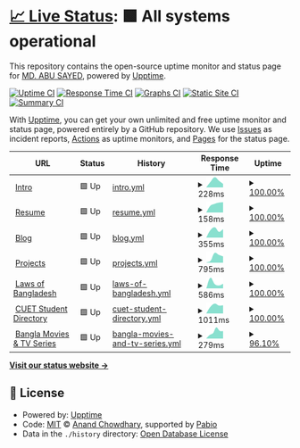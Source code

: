 # [📈 Live Status](https://status.sayed.app): <!--live status--> **🟩 All systems operational**

This repository contains the open-source uptime monitor and status page for [MD. ABU SAYED](https://sayed.page), powered by [Upptime](https://github.com/upptime/upptime).

[![Uptime CI](https://github.com/abusayed0206/status/workflows/Uptime%20CI/badge.svg)](https://github.com/abusayed0206/status/actions?query=workflow%3A%22Uptime+CI%22)
[![Response Time CI](https://github.com/abusayed0206/status/workflows/Response%20Time%20CI/badge.svg)](https://github.com/abusayed0206/status/actions?query=workflow%3A%22Response+Time+CI%22)
[![Graphs CI](https://github.com/abusayed0206/status/workflows/Graphs%20CI/badge.svg)](https://github.com/abusayed0206/status/actions?query=workflow%3A%22Graphs+CI%22)
[![Static Site CI](https://github.com/abusayed0206/status/workflows/Static%20Site%20CI/badge.svg)](https://github.com/abusayed0206/status/actions?query=workflow%3A%22Static+Site+CI%22)
[![Summary CI](https://github.com/abusayed0206/status/workflows/Summary%20CI/badge.svg)](https://github.com/abusayed0206/status/actions?query=workflow%3A%22Summary+CI%22)

With [Upptime](https://upptime.js.org), you can get your own unlimited and free uptime monitor and status page, powered entirely by a GitHub repository. We use [Issues](https://github.com/abusayed0206/status/issues) as incident reports, [Actions](https://github.com/abusayed0206/status/actions) as uptime monitors, and [Pages](https://status.sayed.app) for the status page.

<!--start: status pages-->
<!-- This summary is generated by Upptime (https://github.com/upptime/upptime) -->
<!-- Do not edit this manually, your changes will be overwritten -->
<!-- prettier-ignore -->
| URL | Status | History | Response Time | Uptime |
| --- | ------ | ------- | ------------- | ------ |
| <img alt="" src="https://icons.duckduckgo.com/ip3/sayed.page.ico" height="13"> [Intro](https://sayed.page) | 🟩 Up | [intro.yml](https://github.com/abusayed0206/status/commits/HEAD/history/intro.yml) | <details><summary><img alt="Response time graph" src="./graphs/intro/response-time-week.png" height="20"> 228ms</summary><br><a href="https://status.sayed.app/history/intro"><img alt="Response time 228" src="https://img.shields.io/endpoint?url=https%3A%2F%2Fraw.githubusercontent.com%2Fabusayed0206%2Fstatus%2FHEAD%2Fapi%2Fintro%2Fresponse-time.json"></a><br><a href="https://status.sayed.app/history/intro"><img alt="24-hour response time 121" src="https://img.shields.io/endpoint?url=https%3A%2F%2Fraw.githubusercontent.com%2Fabusayed0206%2Fstatus%2FHEAD%2Fapi%2Fintro%2Fresponse-time-day.json"></a><br><a href="https://status.sayed.app/history/intro"><img alt="7-day response time 228" src="https://img.shields.io/endpoint?url=https%3A%2F%2Fraw.githubusercontent.com%2Fabusayed0206%2Fstatus%2FHEAD%2Fapi%2Fintro%2Fresponse-time-week.json"></a><br><a href="https://status.sayed.app/history/intro"><img alt="30-day response time 228" src="https://img.shields.io/endpoint?url=https%3A%2F%2Fraw.githubusercontent.com%2Fabusayed0206%2Fstatus%2FHEAD%2Fapi%2Fintro%2Fresponse-time-month.json"></a><br><a href="https://status.sayed.app/history/intro"><img alt="1-year response time 228" src="https://img.shields.io/endpoint?url=https%3A%2F%2Fraw.githubusercontent.com%2Fabusayed0206%2Fstatus%2FHEAD%2Fapi%2Fintro%2Fresponse-time-year.json"></a></details> | <details><summary><a href="https://status.sayed.app/history/intro">100.00%</a></summary><a href="https://status.sayed.app/history/intro"><img alt="All-time uptime 100.00%" src="https://img.shields.io/endpoint?url=https%3A%2F%2Fraw.githubusercontent.com%2Fabusayed0206%2Fstatus%2FHEAD%2Fapi%2Fintro%2Fuptime.json"></a><br><a href="https://status.sayed.app/history/intro"><img alt="24-hour uptime 100.00%" src="https://img.shields.io/endpoint?url=https%3A%2F%2Fraw.githubusercontent.com%2Fabusayed0206%2Fstatus%2FHEAD%2Fapi%2Fintro%2Fuptime-day.json"></a><br><a href="https://status.sayed.app/history/intro"><img alt="7-day uptime 100.00%" src="https://img.shields.io/endpoint?url=https%3A%2F%2Fraw.githubusercontent.com%2Fabusayed0206%2Fstatus%2FHEAD%2Fapi%2Fintro%2Fuptime-week.json"></a><br><a href="https://status.sayed.app/history/intro"><img alt="30-day uptime 100.00%" src="https://img.shields.io/endpoint?url=https%3A%2F%2Fraw.githubusercontent.com%2Fabusayed0206%2Fstatus%2FHEAD%2Fapi%2Fintro%2Fuptime-month.json"></a><br><a href="https://status.sayed.app/history/intro"><img alt="1-year uptime 100.00%" src="https://img.shields.io/endpoint?url=https%3A%2F%2Fraw.githubusercontent.com%2Fabusayed0206%2Fstatus%2FHEAD%2Fapi%2Fintro%2Fuptime-year.json"></a></details>
| <img alt="" src="https://icons.duckduckgo.com/ip3/abusayed.dev.ico" height="13"> [Resume](https://abusayed.dev) | 🟩 Up | [resume.yml](https://github.com/abusayed0206/status/commits/HEAD/history/resume.yml) | <details><summary><img alt="Response time graph" src="./graphs/resume/response-time-week.png" height="20"> 158ms</summary><br><a href="https://status.sayed.app/history/resume"><img alt="Response time 158" src="https://img.shields.io/endpoint?url=https%3A%2F%2Fraw.githubusercontent.com%2Fabusayed0206%2Fstatus%2FHEAD%2Fapi%2Fresume%2Fresponse-time.json"></a><br><a href="https://status.sayed.app/history/resume"><img alt="24-hour response time 183" src="https://img.shields.io/endpoint?url=https%3A%2F%2Fraw.githubusercontent.com%2Fabusayed0206%2Fstatus%2FHEAD%2Fapi%2Fresume%2Fresponse-time-day.json"></a><br><a href="https://status.sayed.app/history/resume"><img alt="7-day response time 158" src="https://img.shields.io/endpoint?url=https%3A%2F%2Fraw.githubusercontent.com%2Fabusayed0206%2Fstatus%2FHEAD%2Fapi%2Fresume%2Fresponse-time-week.json"></a><br><a href="https://status.sayed.app/history/resume"><img alt="30-day response time 158" src="https://img.shields.io/endpoint?url=https%3A%2F%2Fraw.githubusercontent.com%2Fabusayed0206%2Fstatus%2FHEAD%2Fapi%2Fresume%2Fresponse-time-month.json"></a><br><a href="https://status.sayed.app/history/resume"><img alt="1-year response time 158" src="https://img.shields.io/endpoint?url=https%3A%2F%2Fraw.githubusercontent.com%2Fabusayed0206%2Fstatus%2FHEAD%2Fapi%2Fresume%2Fresponse-time-year.json"></a></details> | <details><summary><a href="https://status.sayed.app/history/resume">100.00%</a></summary><a href="https://status.sayed.app/history/resume"><img alt="All-time uptime 100.00%" src="https://img.shields.io/endpoint?url=https%3A%2F%2Fraw.githubusercontent.com%2Fabusayed0206%2Fstatus%2FHEAD%2Fapi%2Fresume%2Fuptime.json"></a><br><a href="https://status.sayed.app/history/resume"><img alt="24-hour uptime 100.00%" src="https://img.shields.io/endpoint?url=https%3A%2F%2Fraw.githubusercontent.com%2Fabusayed0206%2Fstatus%2FHEAD%2Fapi%2Fresume%2Fuptime-day.json"></a><br><a href="https://status.sayed.app/history/resume"><img alt="7-day uptime 100.00%" src="https://img.shields.io/endpoint?url=https%3A%2F%2Fraw.githubusercontent.com%2Fabusayed0206%2Fstatus%2FHEAD%2Fapi%2Fresume%2Fuptime-week.json"></a><br><a href="https://status.sayed.app/history/resume"><img alt="30-day uptime 100.00%" src="https://img.shields.io/endpoint?url=https%3A%2F%2Fraw.githubusercontent.com%2Fabusayed0206%2Fstatus%2FHEAD%2Fapi%2Fresume%2Fuptime-month.json"></a><br><a href="https://status.sayed.app/history/resume"><img alt="1-year uptime 100.00%" src="https://img.shields.io/endpoint?url=https%3A%2F%2Fraw.githubusercontent.com%2Fabusayed0206%2Fstatus%2FHEAD%2Fapi%2Fresume%2Fuptime-year.json"></a></details>
| <img alt="" src="https://icons.duckduckgo.com/ip3/blog.abusayed.dev.ico" height="13"> [Blog](https://blog.abusayed.dev/) | 🟩 Up | [blog.yml](https://github.com/abusayed0206/status/commits/HEAD/history/blog.yml) | <details><summary><img alt="Response time graph" src="./graphs/blog/response-time-week.png" height="20"> 355ms</summary><br><a href="https://status.sayed.app/history/blog"><img alt="Response time 355" src="https://img.shields.io/endpoint?url=https%3A%2F%2Fraw.githubusercontent.com%2Fabusayed0206%2Fstatus%2FHEAD%2Fapi%2Fblog%2Fresponse-time.json"></a><br><a href="https://status.sayed.app/history/blog"><img alt="24-hour response time 372" src="https://img.shields.io/endpoint?url=https%3A%2F%2Fraw.githubusercontent.com%2Fabusayed0206%2Fstatus%2FHEAD%2Fapi%2Fblog%2Fresponse-time-day.json"></a><br><a href="https://status.sayed.app/history/blog"><img alt="7-day response time 355" src="https://img.shields.io/endpoint?url=https%3A%2F%2Fraw.githubusercontent.com%2Fabusayed0206%2Fstatus%2FHEAD%2Fapi%2Fblog%2Fresponse-time-week.json"></a><br><a href="https://status.sayed.app/history/blog"><img alt="30-day response time 355" src="https://img.shields.io/endpoint?url=https%3A%2F%2Fraw.githubusercontent.com%2Fabusayed0206%2Fstatus%2FHEAD%2Fapi%2Fblog%2Fresponse-time-month.json"></a><br><a href="https://status.sayed.app/history/blog"><img alt="1-year response time 355" src="https://img.shields.io/endpoint?url=https%3A%2F%2Fraw.githubusercontent.com%2Fabusayed0206%2Fstatus%2FHEAD%2Fapi%2Fblog%2Fresponse-time-year.json"></a></details> | <details><summary><a href="https://status.sayed.app/history/blog">100.00%</a></summary><a href="https://status.sayed.app/history/blog"><img alt="All-time uptime 100.00%" src="https://img.shields.io/endpoint?url=https%3A%2F%2Fraw.githubusercontent.com%2Fabusayed0206%2Fstatus%2FHEAD%2Fapi%2Fblog%2Fuptime.json"></a><br><a href="https://status.sayed.app/history/blog"><img alt="24-hour uptime 100.00%" src="https://img.shields.io/endpoint?url=https%3A%2F%2Fraw.githubusercontent.com%2Fabusayed0206%2Fstatus%2FHEAD%2Fapi%2Fblog%2Fuptime-day.json"></a><br><a href="https://status.sayed.app/history/blog"><img alt="7-day uptime 100.00%" src="https://img.shields.io/endpoint?url=https%3A%2F%2Fraw.githubusercontent.com%2Fabusayed0206%2Fstatus%2FHEAD%2Fapi%2Fblog%2Fuptime-week.json"></a><br><a href="https://status.sayed.app/history/blog"><img alt="30-day uptime 100.00%" src="https://img.shields.io/endpoint?url=https%3A%2F%2Fraw.githubusercontent.com%2Fabusayed0206%2Fstatus%2FHEAD%2Fapi%2Fblog%2Fuptime-month.json"></a><br><a href="https://status.sayed.app/history/blog"><img alt="1-year uptime 100.00%" src="https://img.shields.io/endpoint?url=https%3A%2F%2Fraw.githubusercontent.com%2Fabusayed0206%2Fstatus%2FHEAD%2Fapi%2Fblog%2Fuptime-year.json"></a></details>
| <img alt="" src="https://icons.duckduckgo.com/ip3/sayed.app.ico" height="13"> [Projects](https://sayed.app) | 🟩 Up | [projects.yml](https://github.com/abusayed0206/status/commits/HEAD/history/projects.yml) | <details><summary><img alt="Response time graph" src="./graphs/projects/response-time-week.png" height="20"> 795ms</summary><br><a href="https://status.sayed.app/history/projects"><img alt="Response time 795" src="https://img.shields.io/endpoint?url=https%3A%2F%2Fraw.githubusercontent.com%2Fabusayed0206%2Fstatus%2FHEAD%2Fapi%2Fprojects%2Fresponse-time.json"></a><br><a href="https://status.sayed.app/history/projects"><img alt="24-hour response time 778" src="https://img.shields.io/endpoint?url=https%3A%2F%2Fraw.githubusercontent.com%2Fabusayed0206%2Fstatus%2FHEAD%2Fapi%2Fprojects%2Fresponse-time-day.json"></a><br><a href="https://status.sayed.app/history/projects"><img alt="7-day response time 795" src="https://img.shields.io/endpoint?url=https%3A%2F%2Fraw.githubusercontent.com%2Fabusayed0206%2Fstatus%2FHEAD%2Fapi%2Fprojects%2Fresponse-time-week.json"></a><br><a href="https://status.sayed.app/history/projects"><img alt="30-day response time 795" src="https://img.shields.io/endpoint?url=https%3A%2F%2Fraw.githubusercontent.com%2Fabusayed0206%2Fstatus%2FHEAD%2Fapi%2Fprojects%2Fresponse-time-month.json"></a><br><a href="https://status.sayed.app/history/projects"><img alt="1-year response time 795" src="https://img.shields.io/endpoint?url=https%3A%2F%2Fraw.githubusercontent.com%2Fabusayed0206%2Fstatus%2FHEAD%2Fapi%2Fprojects%2Fresponse-time-year.json"></a></details> | <details><summary><a href="https://status.sayed.app/history/projects">100.00%</a></summary><a href="https://status.sayed.app/history/projects"><img alt="All-time uptime 100.00%" src="https://img.shields.io/endpoint?url=https%3A%2F%2Fraw.githubusercontent.com%2Fabusayed0206%2Fstatus%2FHEAD%2Fapi%2Fprojects%2Fuptime.json"></a><br><a href="https://status.sayed.app/history/projects"><img alt="24-hour uptime 100.00%" src="https://img.shields.io/endpoint?url=https%3A%2F%2Fraw.githubusercontent.com%2Fabusayed0206%2Fstatus%2FHEAD%2Fapi%2Fprojects%2Fuptime-day.json"></a><br><a href="https://status.sayed.app/history/projects"><img alt="7-day uptime 100.00%" src="https://img.shields.io/endpoint?url=https%3A%2F%2Fraw.githubusercontent.com%2Fabusayed0206%2Fstatus%2FHEAD%2Fapi%2Fprojects%2Fuptime-week.json"></a><br><a href="https://status.sayed.app/history/projects"><img alt="30-day uptime 100.00%" src="https://img.shields.io/endpoint?url=https%3A%2F%2Fraw.githubusercontent.com%2Fabusayed0206%2Fstatus%2FHEAD%2Fapi%2Fprojects%2Fuptime-month.json"></a><br><a href="https://status.sayed.app/history/projects"><img alt="1-year uptime 100.00%" src="https://img.shields.io/endpoint?url=https%3A%2F%2Fraw.githubusercontent.com%2Fabusayed0206%2Fstatus%2FHEAD%2Fapi%2Fprojects%2Fuptime-year.json"></a></details>
| <img alt="" src="https://icons.duckduckgo.com/ip3/laws.sayed.app.ico" height="13"> [Laws of Bangladesh](https://laws.sayed.app) | 🟩 Up | [laws-of-bangladesh.yml](https://github.com/abusayed0206/status/commits/HEAD/history/laws-of-bangladesh.yml) | <details><summary><img alt="Response time graph" src="./graphs/laws-of-bangladesh/response-time-week.png" height="20"> 586ms</summary><br><a href="https://status.sayed.app/history/laws-of-bangladesh"><img alt="Response time 586" src="https://img.shields.io/endpoint?url=https%3A%2F%2Fraw.githubusercontent.com%2Fabusayed0206%2Fstatus%2FHEAD%2Fapi%2Flaws-of-bangladesh%2Fresponse-time.json"></a><br><a href="https://status.sayed.app/history/laws-of-bangladesh"><img alt="24-hour response time 480" src="https://img.shields.io/endpoint?url=https%3A%2F%2Fraw.githubusercontent.com%2Fabusayed0206%2Fstatus%2FHEAD%2Fapi%2Flaws-of-bangladesh%2Fresponse-time-day.json"></a><br><a href="https://status.sayed.app/history/laws-of-bangladesh"><img alt="7-day response time 586" src="https://img.shields.io/endpoint?url=https%3A%2F%2Fraw.githubusercontent.com%2Fabusayed0206%2Fstatus%2FHEAD%2Fapi%2Flaws-of-bangladesh%2Fresponse-time-week.json"></a><br><a href="https://status.sayed.app/history/laws-of-bangladesh"><img alt="30-day response time 586" src="https://img.shields.io/endpoint?url=https%3A%2F%2Fraw.githubusercontent.com%2Fabusayed0206%2Fstatus%2FHEAD%2Fapi%2Flaws-of-bangladesh%2Fresponse-time-month.json"></a><br><a href="https://status.sayed.app/history/laws-of-bangladesh"><img alt="1-year response time 586" src="https://img.shields.io/endpoint?url=https%3A%2F%2Fraw.githubusercontent.com%2Fabusayed0206%2Fstatus%2FHEAD%2Fapi%2Flaws-of-bangladesh%2Fresponse-time-year.json"></a></details> | <details><summary><a href="https://status.sayed.app/history/laws-of-bangladesh">100.00%</a></summary><a href="https://status.sayed.app/history/laws-of-bangladesh"><img alt="All-time uptime 100.00%" src="https://img.shields.io/endpoint?url=https%3A%2F%2Fraw.githubusercontent.com%2Fabusayed0206%2Fstatus%2FHEAD%2Fapi%2Flaws-of-bangladesh%2Fuptime.json"></a><br><a href="https://status.sayed.app/history/laws-of-bangladesh"><img alt="24-hour uptime 100.00%" src="https://img.shields.io/endpoint?url=https%3A%2F%2Fraw.githubusercontent.com%2Fabusayed0206%2Fstatus%2FHEAD%2Fapi%2Flaws-of-bangladesh%2Fuptime-day.json"></a><br><a href="https://status.sayed.app/history/laws-of-bangladesh"><img alt="7-day uptime 100.00%" src="https://img.shields.io/endpoint?url=https%3A%2F%2Fraw.githubusercontent.com%2Fabusayed0206%2Fstatus%2FHEAD%2Fapi%2Flaws-of-bangladesh%2Fuptime-week.json"></a><br><a href="https://status.sayed.app/history/laws-of-bangladesh"><img alt="30-day uptime 100.00%" src="https://img.shields.io/endpoint?url=https%3A%2F%2Fraw.githubusercontent.com%2Fabusayed0206%2Fstatus%2FHEAD%2Fapi%2Flaws-of-bangladesh%2Fuptime-month.json"></a><br><a href="https://status.sayed.app/history/laws-of-bangladesh"><img alt="1-year uptime 100.00%" src="https://img.shields.io/endpoint?url=https%3A%2F%2Fraw.githubusercontent.com%2Fabusayed0206%2Fstatus%2FHEAD%2Fapi%2Flaws-of-bangladesh%2Fuptime-year.json"></a></details>
| <img alt="" src="https://icons.duckduckgo.com/ip3/cuet.sayed.app.ico" height="13"> [CUET Student Directory](https://cuet.sayed.app) | 🟩 Up | [cuet-student-directory.yml](https://github.com/abusayed0206/status/commits/HEAD/history/cuet-student-directory.yml) | <details><summary><img alt="Response time graph" src="./graphs/cuet-student-directory/response-time-week.png" height="20"> 1011ms</summary><br><a href="https://status.sayed.app/history/cuet-student-directory"><img alt="Response time 1011" src="https://img.shields.io/endpoint?url=https%3A%2F%2Fraw.githubusercontent.com%2Fabusayed0206%2Fstatus%2FHEAD%2Fapi%2Fcuet-student-directory%2Fresponse-time.json"></a><br><a href="https://status.sayed.app/history/cuet-student-directory"><img alt="24-hour response time 1015" src="https://img.shields.io/endpoint?url=https%3A%2F%2Fraw.githubusercontent.com%2Fabusayed0206%2Fstatus%2FHEAD%2Fapi%2Fcuet-student-directory%2Fresponse-time-day.json"></a><br><a href="https://status.sayed.app/history/cuet-student-directory"><img alt="7-day response time 1011" src="https://img.shields.io/endpoint?url=https%3A%2F%2Fraw.githubusercontent.com%2Fabusayed0206%2Fstatus%2FHEAD%2Fapi%2Fcuet-student-directory%2Fresponse-time-week.json"></a><br><a href="https://status.sayed.app/history/cuet-student-directory"><img alt="30-day response time 1011" src="https://img.shields.io/endpoint?url=https%3A%2F%2Fraw.githubusercontent.com%2Fabusayed0206%2Fstatus%2FHEAD%2Fapi%2Fcuet-student-directory%2Fresponse-time-month.json"></a><br><a href="https://status.sayed.app/history/cuet-student-directory"><img alt="1-year response time 1011" src="https://img.shields.io/endpoint?url=https%3A%2F%2Fraw.githubusercontent.com%2Fabusayed0206%2Fstatus%2FHEAD%2Fapi%2Fcuet-student-directory%2Fresponse-time-year.json"></a></details> | <details><summary><a href="https://status.sayed.app/history/cuet-student-directory">100.00%</a></summary><a href="https://status.sayed.app/history/cuet-student-directory"><img alt="All-time uptime 100.00%" src="https://img.shields.io/endpoint?url=https%3A%2F%2Fraw.githubusercontent.com%2Fabusayed0206%2Fstatus%2FHEAD%2Fapi%2Fcuet-student-directory%2Fuptime.json"></a><br><a href="https://status.sayed.app/history/cuet-student-directory"><img alt="24-hour uptime 100.00%" src="https://img.shields.io/endpoint?url=https%3A%2F%2Fraw.githubusercontent.com%2Fabusayed0206%2Fstatus%2FHEAD%2Fapi%2Fcuet-student-directory%2Fuptime-day.json"></a><br><a href="https://status.sayed.app/history/cuet-student-directory"><img alt="7-day uptime 100.00%" src="https://img.shields.io/endpoint?url=https%3A%2F%2Fraw.githubusercontent.com%2Fabusayed0206%2Fstatus%2FHEAD%2Fapi%2Fcuet-student-directory%2Fuptime-week.json"></a><br><a href="https://status.sayed.app/history/cuet-student-directory"><img alt="30-day uptime 100.00%" src="https://img.shields.io/endpoint?url=https%3A%2F%2Fraw.githubusercontent.com%2Fabusayed0206%2Fstatus%2FHEAD%2Fapi%2Fcuet-student-directory%2Fuptime-month.json"></a><br><a href="https://status.sayed.app/history/cuet-student-directory"><img alt="1-year uptime 100.00%" src="https://img.shields.io/endpoint?url=https%3A%2F%2Fraw.githubusercontent.com%2Fabusayed0206%2Fstatus%2FHEAD%2Fapi%2Fcuet-student-directory%2Fuptime-year.json"></a></details>
| <img alt="" src="https://icons.duckduckgo.com/ip3/movies.sayed.app.ico" height="13"> [Bangla Movies & TV Series](https://movies.sayed.app) | 🟩 Up | [bangla-movies-and-tv-series.yml](https://github.com/abusayed0206/status/commits/HEAD/history/bangla-movies-and-tv-series.yml) | <details><summary><img alt="Response time graph" src="./graphs/bangla-movies-and-tv-series/response-time-week.png" height="20"> 279ms</summary><br><a href="https://status.sayed.app/history/bangla-movies-and-tv-series"><img alt="Response time 279" src="https://img.shields.io/endpoint?url=https%3A%2F%2Fraw.githubusercontent.com%2Fabusayed0206%2Fstatus%2FHEAD%2Fapi%2Fbangla-movies-and-tv-series%2Fresponse-time.json"></a><br><a href="https://status.sayed.app/history/bangla-movies-and-tv-series"><img alt="24-hour response time 294" src="https://img.shields.io/endpoint?url=https%3A%2F%2Fraw.githubusercontent.com%2Fabusayed0206%2Fstatus%2FHEAD%2Fapi%2Fbangla-movies-and-tv-series%2Fresponse-time-day.json"></a><br><a href="https://status.sayed.app/history/bangla-movies-and-tv-series"><img alt="7-day response time 279" src="https://img.shields.io/endpoint?url=https%3A%2F%2Fraw.githubusercontent.com%2Fabusayed0206%2Fstatus%2FHEAD%2Fapi%2Fbangla-movies-and-tv-series%2Fresponse-time-week.json"></a><br><a href="https://status.sayed.app/history/bangla-movies-and-tv-series"><img alt="30-day response time 279" src="https://img.shields.io/endpoint?url=https%3A%2F%2Fraw.githubusercontent.com%2Fabusayed0206%2Fstatus%2FHEAD%2Fapi%2Fbangla-movies-and-tv-series%2Fresponse-time-month.json"></a><br><a href="https://status.sayed.app/history/bangla-movies-and-tv-series"><img alt="1-year response time 279" src="https://img.shields.io/endpoint?url=https%3A%2F%2Fraw.githubusercontent.com%2Fabusayed0206%2Fstatus%2FHEAD%2Fapi%2Fbangla-movies-and-tv-series%2Fresponse-time-year.json"></a></details> | <details><summary><a href="https://status.sayed.app/history/bangla-movies-and-tv-series">96.10%</a></summary><a href="https://status.sayed.app/history/bangla-movies-and-tv-series"><img alt="All-time uptime 96.10%" src="https://img.shields.io/endpoint?url=https%3A%2F%2Fraw.githubusercontent.com%2Fabusayed0206%2Fstatus%2FHEAD%2Fapi%2Fbangla-movies-and-tv-series%2Fuptime.json"></a><br><a href="https://status.sayed.app/history/bangla-movies-and-tv-series"><img alt="24-hour uptime 100.00%" src="https://img.shields.io/endpoint?url=https%3A%2F%2Fraw.githubusercontent.com%2Fabusayed0206%2Fstatus%2FHEAD%2Fapi%2Fbangla-movies-and-tv-series%2Fuptime-day.json"></a><br><a href="https://status.sayed.app/history/bangla-movies-and-tv-series"><img alt="7-day uptime 96.10%" src="https://img.shields.io/endpoint?url=https%3A%2F%2Fraw.githubusercontent.com%2Fabusayed0206%2Fstatus%2FHEAD%2Fapi%2Fbangla-movies-and-tv-series%2Fuptime-week.json"></a><br><a href="https://status.sayed.app/history/bangla-movies-and-tv-series"><img alt="30-day uptime 96.10%" src="https://img.shields.io/endpoint?url=https%3A%2F%2Fraw.githubusercontent.com%2Fabusayed0206%2Fstatus%2FHEAD%2Fapi%2Fbangla-movies-and-tv-series%2Fuptime-month.json"></a><br><a href="https://status.sayed.app/history/bangla-movies-and-tv-series"><img alt="1-year uptime 96.10%" src="https://img.shields.io/endpoint?url=https%3A%2F%2Fraw.githubusercontent.com%2Fabusayed0206%2Fstatus%2FHEAD%2Fapi%2Fbangla-movies-and-tv-series%2Fuptime-year.json"></a></details>

<!--end: status pages-->

[**Visit our status website →**](https://status.sayed.app)

## 📄 License

- Powered by: [Upptime](https://github.com/upptime/upptime)
- Code: [MIT](./LICENSE) © [Anand Chowdhary](https://anandchowdhary.com), supported by [Pabio](https://pabio.com)
- Data in the `./history` directory: [Open Database License](https://opendatacommons.org/licenses/odbl/1-0/)
